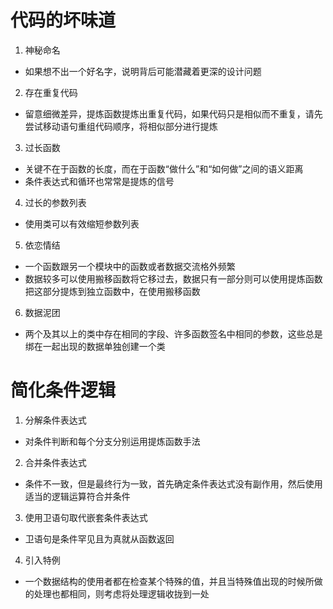 # 代码的坏味道
1. 神秘命名
  - 如果想不出一个好名字，说明背后可能潜藏着更深的设计问题
2. 存在重复代码
  - 留意细微差异，提炼函数提炼出重复代码，如果代码只是相似而不重复，请先尝试移动语句重组代码顺序，将相似部分进行提炼
3. 过长函数
  - 关键不在于函数的长度，而在于函数“做什么”和“如何做”之间的语义距离
  - 条件表达式和循环也常常是提炼的信号
4. 过长的参数列表
  - 使用类可以有效缩短参数列表
5. 依恋情结
  - 一个函数跟另一个模块中的函数或者数据交流格外频繁
  - 数据较多可以使用搬移函数将它移过去，数据只有一部分则可以使用提炼函数把这部分提炼到独立函数中，在使用搬移函数
6. 数据泥团
  - 两个及其以上的类中存在相同的字段、许多函数签名中相同的参数，这些总是绑在一起出现的数据单独创建一个类

# 简化条件逻辑
1. 分解条件表达式
  - 对条件判断和每个分支分别运用提炼函数手法
2. 合并条件表达式
  - 条件不一致，但是最终行为一致，首先确定条件表达式没有副作用，然后使用适当的逻辑运算符合并条件
3. 使用卫语句取代嵌套条件表达式
  - 卫语句是条件罕见且为真就从函数返回
4. 引入特例
  - 一个数据结构的使用者都在检查某个特殊的值，并且当特殊值出现的时候所做的处理也都相同，则考虑将处理逻辑收拢到一处